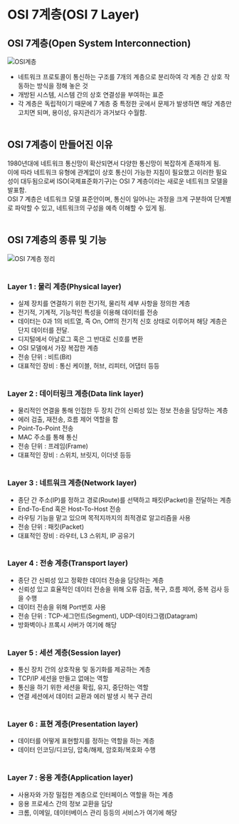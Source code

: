 # OSI 7계층(OSI 7 Layer)
## OSI 7계층(Open System Interconnection)
![OSI계층](https://user-images.githubusercontent.com/84119178/171991859-19710a9e-9346-45c8-a479-fc7c8e7b17ef.png)
- 네트워크 프로토콜이 통신하는 구조를 7개의 계층으로 분리하여 각 계층 간 상호 작동하는 방식을 정해 놓은 것
- 개방된 시스템, 시스템 간의 상호 연결성을 부여하는 표준
-  각 계층은 독립적이기 때문에 7 계층 중 특정한 곳에서 문제가 발생하면 해당 계층만 고치면 되며, 용이성, 유지관리가 과거보다 수월함.
</br></br>

## OSI 7계층이 만들어진 이유
1980년대에 네트워크 통신망이 확산되면서 다양한 통신망이 복잡하게 존재하게 됨.</br> 이에 따라 네트워크 유형에 관계없이 상호 통신이 가능한 지침이 필요했고 이러한 필요성이 대두됨으로써 ISO(국제표준화기구)는 OSI 7 계층이라는 새로운 네트워크 모델을 발표함.</br> 
OSI 7 계층은 네트워크 모델 표준안이며, 통신이 일어나는 과정을 크게 구분하여 단계별로 파악할 수 있고, 네트워크의 구성을 예측 이해할 수 있게 됨.
</br></br>

## OSI 7계층의 종류 및 기능
![OSI 7계층 정리](https://user-images.githubusercontent.com/84119178/171992388-4a469d4b-15fe-4ad0-9135-65e86b97e570.png)
</br></br>

### Layer 1 : 물리 계층(Physical layer)
- 실제 장치를 연결하기 위한 전기적, 물리적 세부 사항을 정의한 계층
- 전기적, 기계적, 기능적인 특성을 이용해 데이터를 전송
- 데이터는 0과 1의 비트열, 즉 On, Off의 전기적 신호 상태로 이루어져 해당 계층은 단지 데이터를 전달.
- 디지털에서 아날로그 혹은 그 반대로 신호를 변환
- OSI 모델에서 가장 복잡한 계층
- 전송 단위 : 비트(Bit)
- 대표적인 장비 : 통신 케이블, 허브, 리피터, 어댑터 등등
</br></br> 

### Layer 2 : 데이터링크 계층(Data link layer)
- 물리적인 연결을 통해 인접한 두 장치 간의 신뢰성 있는 정보 전송을 담당하는 계층
- 에러 검출, 재전송, 흐름 제어 역할을 함
- Point-To-Point 전송
- MAC 주소를 통해 통신
- 전송 단위 : 프레임(Frame)
- 대표적인 장비 : 스위치, 브릿지, 이더넷 등등
 </br></br> 

### Layer 3 : 네트워크 계층(Network layer)
- 종단 간 주소(IP)를 정하고 경로(Route)를 선택하고 패킷(Packet)을 전달하는 계층
- End-To-End 혹은 Host-To-Host 전송
- 라우팅 기능을 맡고 있으며 목적지까지의 최적경로 알고리즘을 사용
- 전송 단위 : 패킷(Packet)
- 대표적인 장비 : 라우터, L3 스위치, IP 공유기
</br></br> 

### Layer 4 : 전송 계층(Transport layer)
- 종단 간 신뢰성 있고 정확한 데이터 전송을 담당하는 계층
- 신뢰성 있고 효율적인 데이터 전송을 위해 오류 검출, 복구, 흐름 제어, 중복 검사 등을 수행
- 데이터 전송을 위해 Port번호 사용
- 전송 단위 : TCP-세그먼트(Segment), UDP-데이타그램(Datagram)
- 방화벽이나 프록시 서버가 여기에 해당
 </br></br> 

### Layer 5 : 세션 계층(Session layer)
- 통신 장치 간의 상호작용 및 동기화를 제공하는 계층
- TCP/IP 세션을 만들고 없애는 역할
- 통신을 하기 위한 세션을 확립, 유지, 중단하는 역할
- 연결 세션에서 데이터 교환과 에러 발생 시 복구 관리
</br></br> 

### Layer 6 : 표현 계층(Presentation layer)
- 데이터를 어떻게 표현할지를 정하는 역할을 하는 계층
- 데이터 인코딩/디코딩, 압축/해제, 암호화/복호화 수행
</br></br> 

### Layer 7 : 응용 계층(Application layer)
- 사용자와 가장 밀접한 계층으로 인터페이스 역할을 하는 계층
- 응용 프로세스 간의 정보 교환을 담당
- 크롬, 이메일, 데이터베이스 관리 등등의 서비스가 여기에 해당
